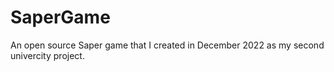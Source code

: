 # SaperGame
An open source Saper game that I created in December 2022 as my second univercity project.
